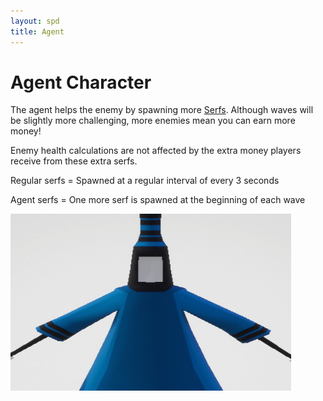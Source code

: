 ```yaml
---
layout: spd
title: Agent
---
```


# Agent Character

The agent helps the enemy by spawning more [Serfs](/spd/enemy). Although waves will be slightly more challenging, more enemies mean you can earn more money!

Enemy health calculations are not affected by the extra money players receive from these extra serfs.

Regular serfs = Spawned at a regular interval of every 3 seconds

Agent serfs = One more serf is spawned at the beginning of each wave

<img src="/assets/images/spd/character-agent.jpg" width="449" height="283">
